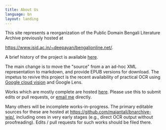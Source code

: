 ```yaml
---
title: About Us
language: bn
layout: landing
---
```



This site represents a reorganization of the Public Domain Bengali
Literature Archive previously hosted at

<https://www.isid.ac.in/~deepayan/bengalionline.net/>.

A brief history of the project is available
[here](https://deepayan.github.io/misc/bangla-computing.html).

The main change is to move the "source" from a an ad-hoc XML
representation to markdown, and provide EPUB versions for
download. The impetus to revive this project is the recent
availability of practical OCR using [Google cloud
vision](https://cloud.google.com/vision/docs/ocr) and Google Lens.

Works which are mostly complete are hosted
[here](https://github.com/majantali/majantali.github.io). Please use
this to submit edits or pull requests, or <a
href="mailto:deepayan.sarkar@gmail.com">email me</a> directly.

Many others will be incomplete works-in-progress. The primary editable
sources for these are hosted at
<https://github.com/majantali/bnarchive-wip/>, including ones in very
early stages (e.g., direct OCR output without proofreading).  Edits /
pull requests for such works should be filed there.





